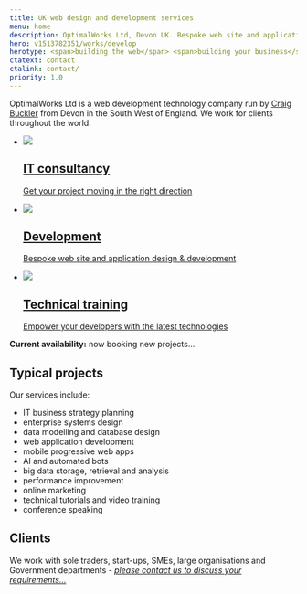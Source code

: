 ```yaml
---
title: UK web design and development services
menu: home
description: OptimalWorks Ltd, Devon UK. Bespoke web site and application analysis, design and development.
hero: v1513782351/works/develop
herotype: <span>building the web</span> <span>building your business</span> <span>building the future</span>
ctatext: contact
ctalink: contact/
priority: 1.0
---
```


OptimalWorks Ltd is a web development technology company run by [Craig Buckler]([root]about/) from Devon in the South West of England. We work for clients throughout the world.

<nav class="service list">
  <ul>
    <li data-revealer="zoomup">
      <a href="[root]service/consultancy/">
        <div><img id="consultancy" src="[root]images/svg/consultancy.svg" data-inline="1" /></div>
        <h2>IT consultancy</h2>
        <p>Get your project moving in the right direction</p>
      </a>
    </li>
    <li data-revealer="zoomup">
      <a href="[root]service/development/">
        <div><img id="development" src="[root]images/svg/development.svg" data-inline="1" /></div>
        <h2>Development</h2>
        <p>Bespoke web site and application design &amp; development</p>
      </a>
    </li>
    <li data-revealer="zoomup">
      <a href="[root]service/knowledge/">
        <div><img id="training" src="[root]images/svg/training.svg" data-inline="1" /></div>
        <h2>Technical training</h2>
        <p>Empower your developers with the latest technologies</p>
      </a>
    </li>
  </ul>
</nav>

**Current availability:** <span class="typist" data-typist-repeat="1" data-typist-cursor-show="2">now booking new projects...</span>


## Typical projects

Our services include:

* IT business strategy planning
* enterprise systems design
* data modelling and database design
* web application development
* mobile progressive web apps
* AI and automated bots
* big data storage, retrieval and analysis
* performance improvement
* online marketing
* technical tutorials and video training
* conference speaking


## Clients

We work with sole traders, start-ups, SMEs, large organisations and Government departments - [*please contact us to discuss your requirements&hellip;*]([root]contact/)
